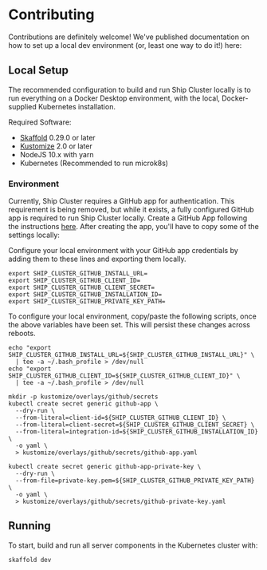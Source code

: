 # Contributing

Contributions are definitely welcome! We've published documentation on how to set up a local dev environment (or, least one way to do it!) here:

## Local Setup

The recommended configuration to build and run Ship Cluster locally is to run everything on a Docker Desktop environment, with the local, Docker-supplied Kubernetes installation.

Required Software:
- [Skaffold](https://skaffold.dev) 0.29.0 or later
- [Kustomize](https://kustomize.io) 2.0 or later
- NodeJS 10.x with yarn
- Kubernetes (Recommended to run microk8s)

### Environment

Currently, Ship Cluster requires a GitHub app for authentication. This requirement is being removed, but while it exists, a fully configured GitHub app is required to run Ship Cluster locally. Create a GitHub App following the instructions [here](https://github.com/replicatedhq/ship-cluster/blob/master/docs/developer/github-app.md). After creating the app, you'll have to copy some of the settings locally:

Configure your local environment with your GitHub app credentials by adding them to these lines and exporting them locally.

```
export SHIP_CLUSTER_GITHUB_INSTALL_URL=
export SHIP_CLUSTER_GITHUB_CLIENT_ID=
export SHIP_CLUSTER_GITHUB_CLIENT_SECRET=
export SHIP_CLUSTER_GITHUB_INSTALLATION_ID=
export SHIP_CLUSTER_GITHUB_PRIVATE_KEY_PATH=
```

To configure your local environment, copy/paste the following scripts, once the above variables have been set. This will persist these changes across reboots.

```
echo "export SHIP_CLUSTER_GITHUB_INSTALL_URL=${SHIP_CLUSTER_GITHUB_INSTALL_URL}" \
  | tee -a ~/.bash_profile > /dev/null
echo "export SHIP_CLUSTER_GITHUB_CLIENT_ID=${SHIP_CLUSTER_GITHUB_CLIENT_ID}" \
  | tee -a ~/.bash_profile > /dev/null

mkdir -p kustomize/overlays/github/secrets
kubectl create secret generic github-app \
  --dry-run \
  --from-literal=client-id=${SHIP_CLUSTER_GITHUB_CLIENT_ID} \
  --from-literal=client-secret=${SHIP_CLUSTER_GITHUB_CLIENT_SECRET} \
  --from-literal=integration-id=${SHIP_CLUSTER_GITHUB_INSTALLATION_ID} \
  -o yaml \
  > kustomize/overlays/github/secrets/github-app.yaml

kubectl create secret generic github-app-private-key \
  --dry-run \
  --from-file=private-key.pem=${SHIP_CLUSTER_GITHUB_PRIVATE_KEY_PATH} \
  -o yaml \
  > kustomize/overlays/github/secrets/github-private-key.yaml

```

## Running

To start, build and run all server components in the Kubernetes cluster with:

```
skaffold dev
```


